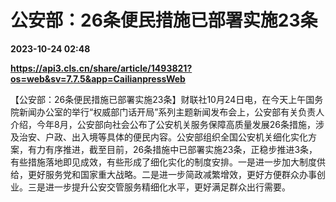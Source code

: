 # 公安部：26条便民措施已部署实施23条

**2023-10-24 02:48**

**https://api3.cls.cn/share/article/1493821?os=web&sv=7.7.5&app=CailianpressWeb**

【公安部：26条便民措施已部署实施23条】财联社10月24日电，在今天上午国务院新闻办公室的举行“权威部门话开局”系列主题新闻发布会上，公安部有关负责人介绍，今年8月，公安部向社会公布了公安机关服务保障高质量发展26条措施，涉及治安、户政、出入境等具体的便民内容。公安部组织全国公安机关细化实化方案，有力有序推进，截至目前，26条措施中已部署实施23条，正稳步推进3条，有些措施落地即见成效，有些形成了细化实化的制度安排。一是进一步加大制度供给，更好服务党和国家重大战略。二是进一步简政减繁增效，更好方便群众办事创业。三是进一步提升公安交管服务精细化水平，更好满足群众出行需要。